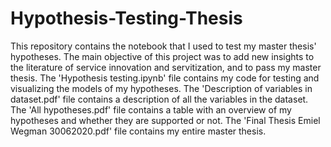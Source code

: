 # Hypothesis-Testing-Thesis
This repository contains the notebook that I used to test my master thesis' hypotheses. The main objective of this project was to add new insights to the literature of service innovation and servitization, and to pass my master thesis. The 'Hypothesis testing.ipynb' file contains my code for testing and visualizing the models of my hypotheses. The 'Description of variables in dataset.pdf' file contains a description of all the variables in the dataset. The 'All hypotheses.pdf' file contains a table with an overview of my hypotheses and whether they are supported or not. The 'Final Thesis Emiel Wegman 30062020.pdf' file contains my entire master thesis.

